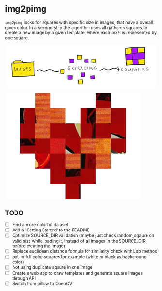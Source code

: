 # img2pimg

`img2pimg` looks for squares with specific size in images, that have a overall given color. In a second step the algorithm uses all gatheres squares to create a new image by a given template, where each pixel is represented by one square.

![img2pimg process](assets/img2pimg.png)

![Heart](examples/heart.png)

## TODO

- [ ] Find a more colorful dataset
- [ ] Add a 'Getting Started' to the README
- [ ] Optimize SOURCE_DIR validation (maybe just check random_sqaure on valid size while loading it, instead of all images in the SOURCE_DIR before creating the image)
- [ ] Replace euclidean distance formula for similarity check with L*a*b method
- [ ] opt-in full color squares for example (white or black as background color)
- [ ] Not using duplicate sqaure in one image
- [ ] Create a web app to draw templates and generate square images through API
- [ ] Switch from pillow to OpenCV
